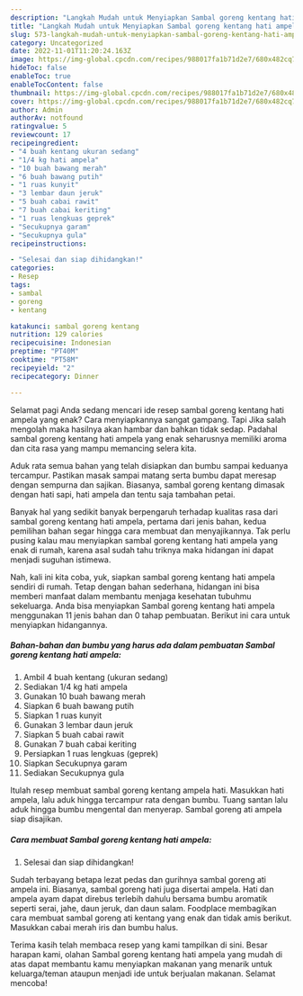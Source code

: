 ```yaml
---
description: "Langkah Mudah untuk Menyiapkan Sambal goreng kentang hati ampela yang Enak"
title: "Langkah Mudah untuk Menyiapkan Sambal goreng kentang hati ampela yang Enak"
slug: 573-langkah-mudah-untuk-menyiapkan-sambal-goreng-kentang-hati-ampela-yang-enak
category: Uncategorized
date: 2022-11-01T11:20:24.163Z
image: https://img-global.cpcdn.com/recipes/988017fa1b71d2e7/680x482cq70/sambal-goreng-kentang-hati-ampela-foto-resep-utama.jpg
hideToc: false
enableToc: true
enableTocContent: false
thumbnail: https://img-global.cpcdn.com/recipes/988017fa1b71d2e7/680x482cq70/sambal-goreng-kentang-hati-ampela-foto-resep-utama.jpg
cover: https://img-global.cpcdn.com/recipes/988017fa1b71d2e7/680x482cq70/sambal-goreng-kentang-hati-ampela-foto-resep-utama.jpg
author: Admin
authorAv: notfound
ratingvalue: 5
reviewcount: 17
recipeingredient:
- "4 buah kentang ukuran sedang"
- "1/4 kg hati ampela"
- "10 buah bawang merah"
- "6 buah bawang putih"
- "1 ruas kunyit"
- "3 lembar daun jeruk"
- "5 buah cabai rawit"
- "7 buah cabai keriting"
- "1 ruas lengkuas geprek"
- "Secukupnya garam"
- "Secukupnya gula"
recipeinstructions:

- "Selesai dan siap dihidangkan!"
categories:
- Resep
tags:
- sambal
- goreng
- kentang

katakunci: sambal goreng kentang 
nutrition: 129 calories
recipecuisine: Indonesian
preptime: "PT40M"
cooktime: "PT58M"
recipeyield: "2"
recipecategory: Dinner

---
```



Selamat pagi Anda sedang mencari ide resep sambal goreng kentang hati ampela yang enak? Cara menyiapkannya sangat gampang. Tapi Jika salah mengolah maka hasilnya akan hambar dan bahkan tidak sedap. Padahal sambal goreng kentang hati ampela yang enak seharusnya memiliki aroma dan cita rasa yang mampu memancing selera kita.


Aduk rata semua bahan yang telah disiapkan dan bumbu sampai keduanya tercampur. Pastikan masak sampai matang serta bumbu dapat meresap dengan sempurna dan sajikan. Biasanya, sambal goreng kentang dimasak dengan hati sapi, hati ampela dan tentu saja tambahan petai.

Banyak hal yang sedikit banyak berpengaruh terhadap kualitas rasa dari sambal goreng kentang hati ampela, pertama dari jenis bahan, kedua pemilihan bahan segar hingga cara membuat dan menyajikannya. Tak perlu pusing kalau mau menyiapkan sambal goreng kentang hati ampela yang enak di rumah, karena asal sudah tahu triknya maka hidangan ini dapat menjadi suguhan istimewa.


Nah, kali ini kita coba, yuk, siapkan sambal goreng kentang hati ampela sendiri di rumah. Tetap dengan bahan sederhana, hidangan ini bisa memberi manfaat dalam membantu menjaga kesehatan tubuhmu sekeluarga. Anda bisa menyiapkan Sambal goreng kentang hati ampela menggunakan 11 jenis bahan dan 0 tahap pembuatan. Berikut ini cara untuk menyiapkan hidangannya.

<!--inarticleads1-->

##### Bahan-bahan dan bumbu yang harus ada dalam pembuatan Sambal goreng kentang hati ampela:

1. Ambil 4 buah kentang (ukuran sedang)
1. Sediakan 1/4 kg hati ampela
1. Gunakan 10 buah bawang merah
1. Siapkan 6 buah bawang putih
1. Siapkan 1 ruas kunyit
1. Gunakan 3 lembar daun jeruk
1. Siapkan 5 buah cabai rawit
1. Gunakan 7 buah cabai keriting
1. Persiapkan 1 ruas lengkuas (geprek)
1. Siapkan Secukupnya garam
1. Sediakan Secukupnya gula


Itulah resep membuat sambal goreng kentang ampela hati. Masukkan hati ampela, lalu aduk hingga tercampur rata dengan bumbu. Tuang santan lalu aduk hingga bumbu mengental dan menyerap. Sambal goreng ati ampela siap disajikan. 

<!--inarticleads2-->

##### Cara membuat Sambal goreng kentang hati ampela:


1. Selesai dan siap dihidangkan!

Sudah terbayang betapa lezat pedas dan gurihnya sambal goreng ati ampela ini. Biasanya, sambal goreng hati juga disertai ampela. Hati dan ampela ayam dapat direbus terlebih dahulu bersama bumbu aromatik seperti serai, jahe, daun jeruk, dan daun salam. Foodplace membagikan cara membuat sambal goreng ati kentang yang enak dan tidak amis berikut. Masukkan cabai merah iris dan bumbu halus. 

Terima kasih telah membaca resep yang kami tampilkan di sini. Besar harapan kami, olahan Sambal goreng kentang hati ampela yang mudah di atas dapat membantu kamu menyiapkan makanan yang menarik untuk keluarga/teman ataupun menjadi ide untuk berjualan makanan. Selamat mencoba!
